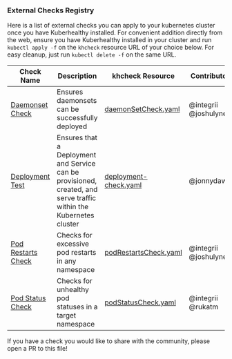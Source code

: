 ### External Checks Registry

Here is a list of external checks you can apply to your kubernetes cluster once you have Kuberhealthy installed.  For convenient addition directly from the web, ensure you have Kuberhealthy installed in your cluster and run `kubectl apply -f` on the `khcheck` resource URL of your choice below.  For easy cleanup, just run `kubectl delete -f` on the same URL.

| Check Name | Description | khcheck Resource | Contributor |
| --- | --- | --- | --- |
| [Daemonset Check](../cmd/daemonSetCheck/README.md) | Ensures daemonsets can be successfully deployed | [daemonSetCheck.yaml](../cmd/daemonSetCheck/daemonSetCheck.yaml) | @integrii @joshulyne |
| [Deployment Test](../cmd/deployment-check/README.md) | Ensures that a Deployment and Service can be provisioned, created, and serve traffic within the Kubernetes cluster | [deployment-check.yaml](../cmd/deployment-check/deployment-check.yaml) | @jonnydawg |
| [Pod Restarts Check](../cmd/podRestartsCheck/README.md) | Checks for excessive pod restarts in any namespace | [podRestartsCheck.yaml](../cmd/podRestartsCheck/podRestartsCheck.yaml) | @integrii @joshulyne |
| [Pod Status Check](../cmd/podStatusCheck/README.md) | Checks for unhealthy pod statuses in a target namespace | [podStatusCheck.yaml](../cmd/podStatusCheck/podStatusCheck.yaml) | @integrii @rukatm |

If you have a check you would like to share with the community, please open a PR to this file!
